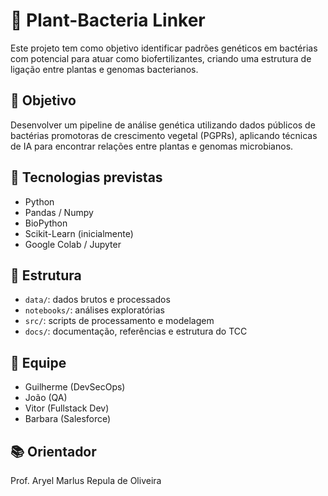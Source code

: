 # 🌱 Plant-Bacteria Linker

Este projeto tem como objetivo identificar padrões genéticos em bactérias com potencial para atuar como biofertilizantes, criando uma estrutura de ligação entre plantas e genomas bacterianos.

## 📌 Objetivo

Desenvolver um pipeline de análise genética utilizando dados públicos de bactérias promotoras de crescimento vegetal (PGPRs), aplicando técnicas de IA para encontrar relações entre plantas e genomas microbianos.

## 🧪 Tecnologias previstas

- Python
- Pandas / Numpy
- BioPython
- Scikit-Learn (inicialmente)
- Google Colab / Jupyter

## 📁 Estrutura

- `data/`: dados brutos e processados
- `notebooks/`: análises exploratórias
- `src/`: scripts de processamento e modelagem
- `docs/`: documentação, referências e estrutura do TCC

## 👥 Equipe

- Guilherme (DevSecOps)
- João (QA)
- Vitor (Fullstack Dev)
- Barbara (Salesforce)

## 📚 Orientador

Prof. Aryel Marlus Repula de Oliveira
